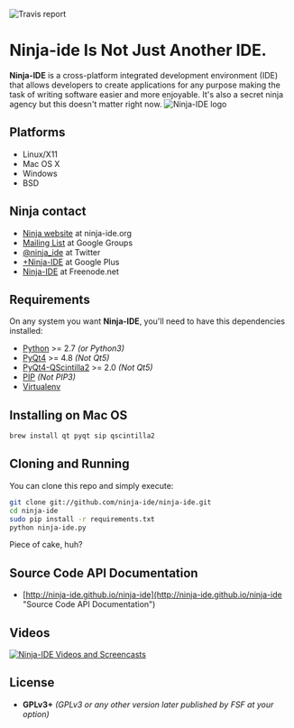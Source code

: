 ![Travis report](https://travis-ci.org/ninja-ide/ninja-ide.svg?branch=master "Travis-C.I. Testing report")

# Ninja-ide Is Not Just Another IDE.
**Ninja-IDE** is a cross-platform integrated development environment (IDE) that allows developers to create applications for any purpose making the task of writing software easier and more enjoyable. It's also a secret ninja agency but this doesn't matter right now.
![Ninja-IDE logo](http://ninjaide.webfactional.com/static/common/img/ninja-big.png)


## Platforms
- Linux/X11
- Mac OS X
- Windows
- BSD


## Ninja contact
-   [Ninja website](http://ninja-ide.org "http://ninja-ide.org") at ninja-ide.org
-   [Mailing List](http://groups.google.com/group/ninja-ide/topics "Ninja Google Groups") at Google Groups
-   [@ninja\_ide](https://twitter.com/ninja_ide "@ninja_ide") at Twitter
-   [+Ninja-IDE](https://plus.google.com/103973182574871451647 "Ninja-IDE at Google Plus") at Google Plus
-   [Ninja-IDE](https://kiwiirc.com/client/chat.freenode.net/?nick=Ninja%7C?&theme=cli#ninja-ide "ninja-ide at Freenode.net") at Freenode.net


## Requirements
On any system you want **Ninja-IDE**, you'll need to have this dependencies installed:

-   [Python](http://python.org "Python Homepage") >= 2.7  *(or Python3)*
-   [PyQt4](http://www.riverbankcomputing.com/software/pyqt/intro "PyQt Homepage") >= 4.8  *(Not Qt5)*
-   [PyQt4-QScintilla2](http://www.riverbankcomputing.com/software/qscintilla/intro "QScintilla2 Homepage") >= 2.0  *(Not Qt5)*
-   [PIP](https://pip.pypa.io/en/latest/installing.html "About Installing PIP")  *(Not PIP3)*
-   [Virtualenv](https://pypi.python.org/pypi/virtualenv "About Installing Virtualenv")


## Installing on Mac OS
```bash
brew install qt pyqt sip qscintilla2
```


## Cloning and Running
You can clone this repo and simply execute:

```bash
git clone git://github.com/ninja-ide/ninja-ide.git
cd ninja-ide
sudo pip install -r requirements.txt
python ninja-ide.py
```

Piece of cake, huh?


## Source Code API Documentation
- [http://ninja-ide.github.io/ninja-ide](http://ninja-ide.github.io/ninja-ide "Source Code API Documentation")


## Videos
[![Ninja-IDE Videos and Screencasts](http://img.youtube.com/vi/xShpNY5w-64/0.jpg)](https://www.youtube.com/channel/UCPopm5397ozfsS8FOSSOWGQ "Ninja-IDE Videos and Screencasts")


## License
-   **GPLv3+** *(GPLv3 or any other version later published by FSF at your option)*
